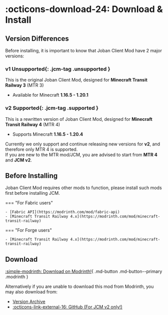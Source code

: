 # :octicons-download-24: Download & Install

## Version Differences
Before installing, it is important to know that Joban Client Mod have 2 major versions:

### v1 **Unsupported**{: .jcm-tag .unsupported }

This is the original Joban Client Mod, designed for **Minecraft Transit Railway 3** (MTR 3)

- Available for Minecraft **1.16.5 - 1.20.1**

### v2 **Supported**{: .jcm-tag .supported }

This is a rewritten version of Joban Client Mod, designed for **Minecraft Transit Railway 4** (MTR 4)

- Supports Minecraft **1.16.5 - 1.20.4**

Currently we only support and continue releasing new versions for **v2**, and therefore only MTR 4 is supported.  
If you are new to the MTR mod/JCM, you are advised to start from **MTR 4** and **JCM v2**.

## Before Installing
Joban Client Mod requires other mods to function, please install such mods first before installing JCM.

=== "For Fabric users"

    - [Fabric API](https://modrinth.com/mod/fabric-api)
    - [Minecraft Transit Railway 4.x](https://modrinth.com/mod/minecraft-transit-railway)

=== "For Forge users"

    - [Minecraft Transit Railway 4.x](https://modrinth.com/mod/minecraft-transit-railway)

## Download
[:simple-modrinth: Download on Modrinth!](https://modrinth.com/mod/jcm){ .md-button .md-button--primary .modrinth }

Alternatively if you are unable to download this mod from Modrinth, you may also download from:

- [Version Archive](./versions/index.md)  
- [:octicons-link-external-16: GitHub (For JCM v2 only!)](https://github.com/DistrictOfJoban/Joban-Client-Mod/releases)